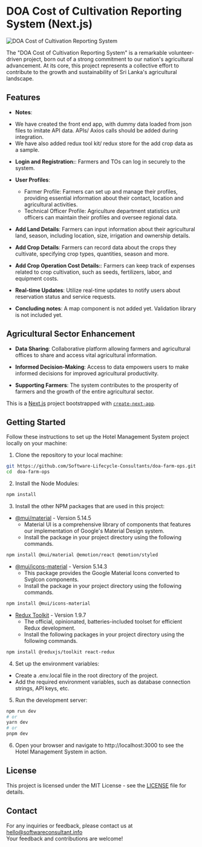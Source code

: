 # DOA Cost of Cultivation Reporting System (Next.js)

![DOA Cost of Cultivation Reporting System](https://softwareconsultant.info/wp-content/themes/slcc/assets/images/logo.png)

The "DOA Cost of Cultivation Reporting System" is a remarkable volunteer-driven project, born out of a strong commitment to our nation's agricultural advancement. At its core, this project represents a collective effort to contribute to the growth and sustainability of Sri Lanka's agricultural landscape.

## Features

- **Notes**:
* We have created the front end app, with dummy data loaded from json files to imitate API data. APIs/ Axios calls should be added during integration.
* We have also added redux tool kit/ redux store for the add crop data as a sample.

- **Login and Registration:**: Farmers and TOs can log in securely to the system.

- **User Profiles**: 
    - Farmer Profile: Farmers can set up and manage their profiles, providing essential information about their contact, location and agricultural activities.
    - Technical Officer Profile: Agriculture department statistics unit officers can maintain their profiles and oversee regional data.
 
- **Add Land Details**: Farmers can input information about their agricultural land, season, including location, size, irrigation and ownership details.

- **Add Crop Details**: Farmers can record data about the crops they cultivate, specifying crop types, quantities, season and more.

- **Add Crop Operation Cost Details:**: Farmers can keep track of expenses related to crop cultivation, such as seeds, fertilizers, labor, and equipment costs.

- **Real-time Updates**: Utilize real-time updates to notify users about reservation status and service requests.

- **Concluding notes**: A map component is not added yet. Validation library is not included yet.

## Agricultural Sector Enhancement

- **Data Sharing**: Collaborative platform allowing farmers and agricultural offices to share and access vital agricultural information.

- **Informed Decision-Making**: Access to data empowers users to make informed decisions for improved agricultural productivity.

- **Supporting Farmers**: The system contributes to the prosperity of farmers and the growth of the entire agricultural sector.

This is a [Next.js](https://nextjs.org/) project bootstrapped with [`create-next-app`](https://github.com/vercel/next.js/tree/canary/packages/create-next-app).

## Getting Started

Follow these instructions to set up the Hotel Management System project locally on your machine:

1. Clone the repository to your local machine:
 ```bash
git https://github.com/Software-Lifecycle-Consultants/doa-farm-ops.git
cd  doa-farm-ops
 ```
2. Install the Node Modules:

```bash
npm install
 ```
 
3. Install the other NPM packages that are used in this project:

- [@mui/material](https://mui.com/material-ui/getting-started/installation/) - Version 5.14.5
  - Material UI is a comprehensive library of components that features our implementation of Google's Material Design system.
  - Install the package in your project directory using the following commands.
 ```bash
npm install @mui/material @emotion/react @emotion/styled
 ```

- [@mui/icons-material](https://mui.com/material-ui/icons/) - Version 5.14.3
  - This package provides the Google Material Icons converted to SvgIcon components.
  - Install the package in your project directory using the following commands.
 ```bash
npm install @mui/icons-material
 ```
- [Redux Toolkit](https://redux-toolkit.js.org/introduction/getting-started) - Version 1.9.7
  - The official, opinionated, batteries-included toolset for efficient Redux development.
  - Install the following packages in your project directory using the following commands.
 ```bash
npm install @reduxjs/toolkit react-redux
 ```

4. Set up the environment variables:
  - Create a .env.local file in the root directory of the project.
  - Add the required environment variables, such as database connection strings, API keys, etc.
    
5. Run the development server:
 ```bash
npm run dev
# or
yarn dev
# or
pnpm dev
 ```
6. Open your browser and navigate to http://localhost:3000 to see the Hotel Management System in action.

## License
This project is licensed under the MIT License - see the [LICENSE](https://github.com/git/git-scm.com/blob/main/MIT-LICENSE.txt) file for details.

## Contact
For any inquiries or feedback, please contact us at hello@softwareconsultant.info  
Your feedback and contributions are welcome!
